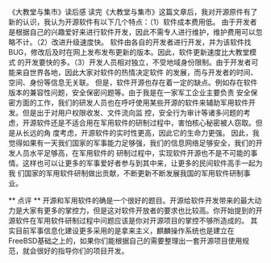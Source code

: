 《大教堂与集市》读后感
     读完《大教堂与集市》这篇文章后，我对开源原件有了新的认识，我认为开源软件有以下几个特点：（1）软件成本费用低。
 由于开发者是根据自己的兴趣爱好来进行软件开发，因此不需专人进行维护，维护费用可以忽略不计。（2）改进升级速度快。
 软件由各自的开发者进行开发，并为该软件找BUG，修改后及时在网上发布发布更新的版本。因此，软件更新速度比大教堂模式
 的开发要快的多。（3）开发人员相对独立，不受地域身份限制。由于开发者可能来自世界各地，因此大家对软件的热情决定软件
 的发展，而与开发者的时间、空间、身份等信息无关联。
     但是，软件开源也存在着一定的缺点。例如存在软件版本的兼容性问题，安全保密问题等。由于我是在一家军工企业主要负责
 安全保密方面的工作，我们的研发人员也在呼吁使用某些开源的软件来辅助军用软件开发。但是出于对用户权限收发、文件流向监
 控，安全行为审计等诸多问题的考虑，开源软件还是不适合用在军用软件的研制过程中，害怕核心秘密被人窃取。但是从长远的角
 度考虑，开源软件的实时性更高，因此它的生命力更强。
     因此，我觉得如果有一天我们国家的军事能力足够强，我们的信息网络足够安全，我们的开发人员水平足够高，在军用软件的
 研制过程中，实现软件开源也不是不可能的事情。这样也可以让更多的军事爱好者参与到其中来，让更多的民间软件高手一起为我
 们国家的军用软件研制做出贡献，不断更新不断发展我国的军用软件研制事业。

** 点评 **
开源和军用软件的确是一个很好的题目。开源给软件开发带来的最大动力是大家有更多的掌控力，但是这对软件开放者的要求也比较高。你开始提到的开源软件在军用软件研制过程中问题应该是你对开源项目的掌控不够所造成的。 其实目前军事信息化建设更多采用的是拿来主义，麒麟操作系统也是建立在FreeBSD基础之上的，如果你们能根据自己的需要整理出一套开源项目使用规范，就会很好的指导你们的项目开发。
